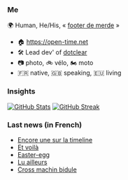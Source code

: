 ### Me

🌍 Human, He/His, « [footer de merde](https://open-time.net/post/2013/07/17/La-veritable-histoire-du-Footer-de-merde-) » 
* 🏠 https://open-time.net 
* 🛠️ Lead dev' of [dotclear](https://git.dotclear.org/dev/dotclear)
* 📷 photo, 🚲 vélo, 🏍️ moto 
* 🇫🇷 native, 🇬🇧 speaking, 🇪🇺 living

### Insights

[![GitHub Stats](https://github-readme-stats.vercel.app/api?username=franck-paul)](https://github.com/franck-paul)
[![GitHub Streak](https://github-readme-streak-stats.herokuapp.com?user=franck-paul)](https://git.io/streak-stats)

### Last news (in French)

<!-- BLOG-POST-LIST:START -->
- [Encore une sur la timeline](https://open-time.net/post/2023/02/15/Encore-une-sur-la-timeline)
- [Et voilà](https://open-time.net/post/2023/02/14/Et-voila)
- [Easter-egg](https://open-time.net/post/2023/02/13/Easter-egg)
- [Lu ailleurs](https://open-time.net/post/2023/02/12/Lu-ailleurs)
- [Cross machin bidule](https://open-time.net/post/2023/02/11/Cross-machin-bidule)
<!-- BLOG-POST-LIST:END -->
